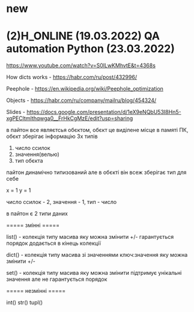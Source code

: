 # new

# (2)H_ONLINE (19.03.2022) QA automation Python (23.03.2022)

https://www.youtube.com/watch?v=S0lLwKMhvtE&t=4368s

How dicts works - https://habr.com/ru/post/432996/

Peephole - https://en.wikipedia.org/wiki/Peephole_optimization

Objects - https://habr.com/ru/company/mailru/blog/454324/

Slides - https://docs.google.com/presentation/d/1eX9eNQbU53I8Hn5-xgPECltmIthqwga0__FrHkCgMzE/edit?usp=sharing

в пайтон все являєтсья обєктом, обєкт це виділене місце в памяті ПК, обєкт зберігає інформацію 3х типів
1) число ссилок
2) значення(велью)
3) тип обєкта

пайтон динамічно типизований але в обєкті він всеж зберігає тип для себе

x = 1
y = 1

число ссилок - 2, значення - 1, тип - число

в пайтон є 2 типи даних

===== змінні =====

list() - колекція типу масива яку можна змінити +/-
гарантується порядок додається в кінець колекції

dict() - колекція типу масива зі значеннями
ключ:значення яку можна змінити +/-

set() - колекція типу масива яку  можна змінити підтримує
унікальні значення але не гарантується порядок

===== незмінні =====

int() str() tupl()
